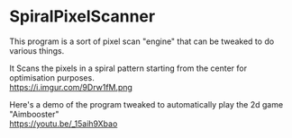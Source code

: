 # SpiralPixelScanner

This program is a sort of pixel scan "engine" that can be tweaked to do various things. 

It Scans the pixels in a spiral pattern starting from the center for optimisation purposes.  
https://i.imgur.com/9Drw1fM.png

Here's a demo of the program tweaked to automatically play the 2d game "Aimbooster"  
https://youtu.be/_15aih9Xbao
